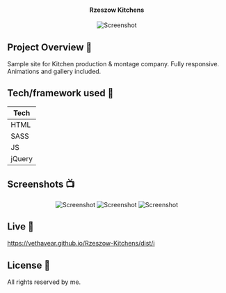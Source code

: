 <h4 align="center">Rzeszow Kitchens</h4>

<p align="center">
  <a >
    <img src="https://user-images.githubusercontent.com/26926726/83136581-041ba980-a0e8-11ea-8590-58f54b31f1c2.JPG"
         alt="Screenshot">
  </a>
</p>

## Project Overview 🎉
Sample site for Kitchen production & montage company. Fully responsive. Animations and gallery included.
## Tech/framework used 🔧

| Tech                                                    
| -------------------------------------------------------
| HTML                           
| SASS                           
| JS                                                     
| jQuery 

## Screenshots 📺

<p align="center">
    <img src="https://user-images.githubusercontent.com/26926726/85394702-3c7b9f80-b54f-11ea-91bc-9493e1ee9a9b.png" alt="Screenshot">
    <img src="https://user-images.githubusercontent.com/26926726/85394744-51f0c980-b54f-11ea-9242-df0ce19cc8f3.png" alt="Screenshot">
    <img src="https://user-images.githubusercontent.com/26926726/85394828-75b40f80-b54f-11ea-8852-5b7984b7f5d8.png" alt="Screenshot">
</p>

## Live 📍

https://vethavear.github.io/Rzeszow-Kitchens/dist/i

## License 🔱
All rights reserved by me.
